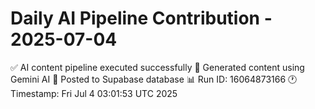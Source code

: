 # Daily AI Pipeline Contribution - 2025-07-04

✅ AI content pipeline executed successfully
🤖 Generated content using Gemini AI
💾 Posted to Supabase database
📊 Run ID: 16064873166
🕐 Timestamp: Fri Jul  4 03:01:53 UTC 2025
